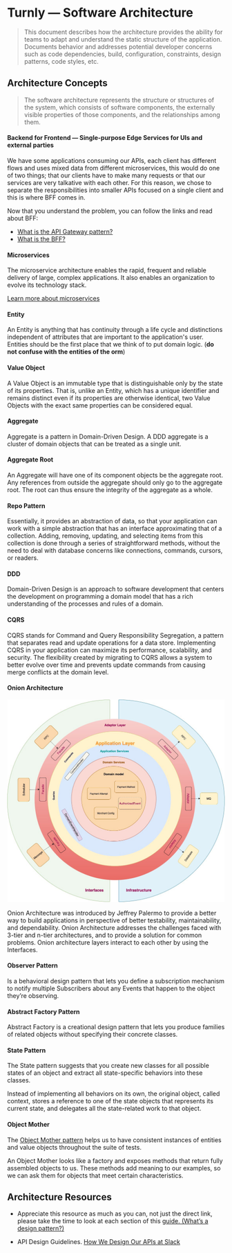 # Turnly — Software Architecture

> This document describes how the architecture provides the ability for teams
> to adapt and understand the static structure of the application.
> Documents behavior and addresses potential developer concerns such as code dependencies,
> build, configuration, constraints, design patterns, code styles, etc.

## Architecture Concepts

> The software architecture represents the structure or structures of the system,
> which consists of software components, the externally visible properties of those components,
> and the relationships among them.

#### Backend for Frontend — Single-purpose Edge Services for UIs and external parties

We have some applications consuming our APIs, each client has different flows and uses
mixed data from different microservices, this would do one of two things; that our clients
have to make many requests or that our services are very talkative with each other.
For this reason, we chose to separate the responsibilities into smaller APIs
focused on a single client and this is where BFF comes in.

Now that you understand the problem, you can follow the links and read about BFF:

- [What is the API Gateway pattern?](https://docs.microsoft.com/en-us/dotnet/architecture/microservices/architect-microservice-container-applications/direct-client-to-microservice-communication-versus-the-api-gateway-pattern#what-is-the-api-gateway-pattern)
- [What is the BFF?](https://samnewman.io/patterns/architectural/bff/)

#### Microservices

The microservice architecture enables the rapid, frequent and reliable delivery of large,
complex applications. It also enables an organization to evolve its technology stack.

[Learn more about microservices](https://microservices.io/)

#### Entity

An Entity is anything that has continuity through a life cycle and distinctions independent
of attributes that are important to the application's user. Entities should be the first
place that we think of to put domain logic. (**do not confuse with the entities of the orm**)

#### Value Object

A Value Object is an immutable type that is distinguishable only by the state of its properties.
That is, unlike an Entity, which has a unique identifier and remains distinct even if its
properties are otherwise identical, two Value Objects with the exact same properties can be considered equal.

#### Aggregate

Aggregate is a pattern in Domain-Driven Design. A DDD aggregate is a cluster of domain objects that can be treated as a single unit.

#### Aggregate Root

An Aggregate will have one of its component objects be the aggregate root. Any references from outside the aggregate should only go to the aggregate root. The root can thus ensure the integrity of the aggregate as a whole.

#### Repo Pattern

Essentially, it provides an abstraction of data, so that your application can work with a simple abstraction that has an interface approximating that of a collection. Adding, removing, updating, and selecting items from this collection is done through a series of straightforward methods, without the need to deal with database concerns like connections, commands, cursors, or readers.

#### DDD

Domain-Driven Design is an approach to software development that centers the development on programming a domain model that has a rich understanding of the processes and rules of a domain.

#### CQRS

CQRS stands for Command and Query Responsibility Segregation, a pattern that separates read and update operations for a data store. Implementing CQRS in your application can maximize its performance, scalability, and security. The flexibility created by migrating to CQRS allows a system to better evolve over time and prevents update commands from causing merge conflicts at the domain level.

#### Onion Architecture

![Onion-Architecture](/docs/architecture/assets/onion-architecture.jpeg)

Onion Architecture was introduced by Jeffrey Palermo to provide a better way to build applications in perspective of better testability, maintainability, and dependability. Onion Architecture addresses the challenges faced with 3-tier and n-tier architectures, and to provide a solution for common problems. Onion architecture layers interact to each other by using the Interfaces.

#### Observer Pattern

Is a behavioral design pattern that lets you define a subscription mechanism to notify multiple Subscribers about any Events that happen to the object they’re observing.

#### Abstract Factory Pattern

Abstract Factory is a creational design pattern that lets you produce families of related objects without specifying their concrete classes.

#### State Pattern

The State pattern suggests that you create new classes for all possible states of an object and extract all state-specific behaviors into these classes.

Instead of implementing all behaviors on its own, the original object, called context, stores a reference to one of the state objects that represents its current state, and delegates all the state-related work to that object.

#### Object Mother

The [Object Mother pattern](https://martinfowler.com/bliki/ObjectMother.html) helps us to have consistent instances
of entities and value objects throughout the suite of tests.

An Object Mother looks like a factory and exposes methods that return fully assembled objects to us.
These methods add meaning to our examples, so we can ask them for objects that meet certain characteristics.

## Architecture Resources

- Appreciate this resource as much as you can, not just the direct link, please take the
time to look at each section of this [guide. (What’s a design pattern?)](https://refactoring.guru/design-patterns/what-is-pattern)

- API Design Guidelines. [How We Design Our APIs at Slack](https://slack.engineering/how-we-design-our-apis-at-slack/)
